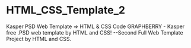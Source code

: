 # HTML_CSS_Template_2
Kasper PSD Web Template => HTML &amp; CSS Code
GRAPHBERRY - Kasper free .PSD web template by HTML and CSS!
--Second Full Web Template Project by HTML and CSS.
